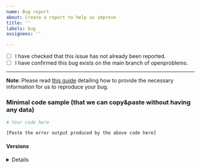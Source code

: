 ```yaml
---
name: Bug report
about: Create a report to help us improve
title: ''
labels: bug
assignees: ''

---
```


- [ ] I have checked that this issue has not already been reported.
- [ ] I have confirmed this bug exists on the main branch of openproblems.

---

**Note**: Please read [this guide](https://matthewrocklin.com/blog/work/2018/02/28/minimal-bug-reports) detailing how to provide the necessary information for us to reproduce your bug.


### Minimal code sample (that we can copy&paste without having any data)

```python
# Your code here
```

```pytb
[Paste the error output produced by the above code here]
```

#### Versions

<details>

[Paste the output of scanpy.logging.print_versions() leaving a blank line after the details tag]

</details>
